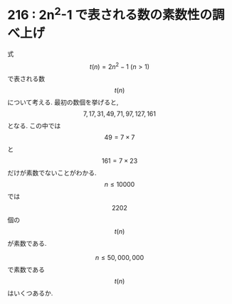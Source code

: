 # 216 : 2n<sup>2</sup>-1 で表される数の素数性の調べ上げ

式 $$t(n) = 2n^{2}-1\ (n \gt 1)$$ で表される数 $$t(n)$$ について考える.
最初の数個を挙げると, $$7, 17, 31, 49, 71, 97, 127, 161$$ となる.
この中では $$49 = 7\times7$$ と $$161 = 7\times23$$ だけが素数でないことがわかる.
$$n \leq 10000$$ では $$2202$$ 個の $$t(n)$$ が素数である.

$$n \leq 50,000,000$$ で素数である $$t(n)$$ はいくつあるか.
